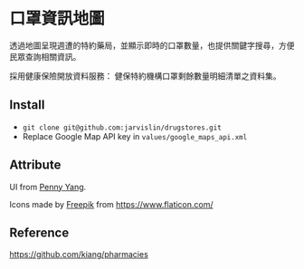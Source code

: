 # 口罩資訊地圖

透過地圖呈現週遭的特約藥局，並顯示即時的口罩數量，也提供關鍵字搜尋，方便民眾查詢相關資訊。

採用健康保險開放資料服務：
健保特約機構口罩剩餘數量明細清單之資料集。



## Install
* `git clone git@github.com:jarvislin/drugstores.git`
* Replace Google Map API key in `values/google_maps_api.xml`

## Attribute
UI from [Penny Yang](https://challenge.thef2e.com/user/3405?schedule=4432#works-4432).

Icons made by [Freepik](https://www.flaticon.com/authors/freepik) from https://www.flaticon.com/

## Reference
https://github.com/kiang/pharmacies
